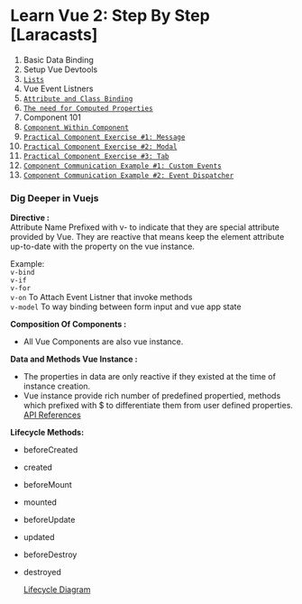 # Learn Vue 2: Step By Step [Laracasts]

1. Basic Data Binding  
2. Setup Vue Devtools
3. <a target="_blank" href="https://github.com/prakhargvp/laracast_learn_vue-2/blob/master/list.html" >`Lists`</a>
4. Vue Event Listners
5. <a target="_blank" href="https://github.com/prakhargvp/laracast_learn_vue-2/blob/master/attribute_class-binding.html" >`Attribute and Class Binding`</a>
6.  <a target="_blank" href="https://github.com/prakhargvp/laracast_learn_vue-2/blob/master/computed_properties.html" >`The need for Computed Properties`</a>
7. Component 101
8.  <a target="_blank" href="https://github.com/prakhargvp/laracast_learn_vue-2/blob/master/component_within_component.html" >`Component Within Component`</a>
9.  <a target="_blank" href="https://github.com/prakhargvp/laracast_learn_vue-2/blob/master/message_component.html" >`Practical Component Exercise #1: Message`</a>
10.  <a target="_blank" href="https://github.com/prakhargvp/laracast_learn_vue-2/blob/master/modal_component.html" >`Practical Component Exercise #2: Modal`</a>
11.  <a target="_blank" href="https://github.com/prakhargvp/laracast_learn_vue-2/blob/master/tabs.html" >`Practical Component Exercise #3: Tab`</a>
12.  <a target="_blank" href="https://github.com/prakhargvp/laracast_learn_vue-2/blob/master/child_parent_communication-custom_event.html" >`Component Communication Example #1: Custom Events`</a>
13.  <a target="_blank" href="https://github.com/prakhargvp/laracast_learn_vue-2/blob/master/child_parent_communication-event_dispatcher.html" >`Component Communication Example #2: Event Dispatcher`</a>



### Dig Deeper in Vuejs
**Directive :**  
	Attribute Name Prefixed with v- to indicate that they are special attribute provided by Vue. They are reactive that means keep the element attribute up-to-date with the property on the vue instance.

Example:  
`v-bind`  
`v-if`  
`v-for`  
`v-on` To Attach Event Listner that invoke methods  
`v-model` To way binding between form input and vue app state  

**Composition Of Components :**
- All Vue Components are also vue instance.

**Data and Methods Vue Instance :**
- The properties in data are only reactive if they existed at the time of instance creation.
- Vue instance provide rich number of predefined propertied, methods which prefixed with $ to differentiate them from user defined properties.  
	[API References](https://vuejs.org/v2/api/#Instance-Properties)

**Lifecycle Methods:**  
- beforeCreated
- created
- beforeMount
- mounted
- beforeUpdate
- updated
- beforeDestroy
- destroyed

	[Lifecycle Diagram](https://vuejs.org/v2/guide/instance.html#Lifecycle-Diagram)


